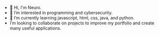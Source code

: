 - 👋 Hi, I'm Neuro.
- 👀 I’m interested in programming and cybersecurity.
- 🌱 I’m currently learning javascript, html, css, java, and python. 
- I’m looking to collaborate on projects to improve my portfolio and create many useful applications.
